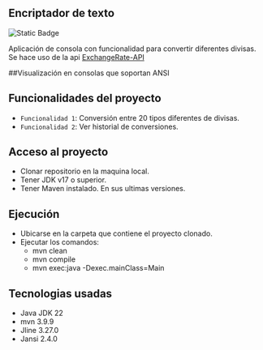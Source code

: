 ## Encriptador de texto

![Static Badge](https://img.shields.io/badge/Estado-completo-blue)

Aplicación de consola con funcionalidad para convertir diferentes divisas. Se hace uso de la api [ExchangeRate-API](https://www.exchangerate-api.com/)

##Visualización en consolas que soportan ANSI

## Funcionalidades del proyecto

- `Funcionalidad 1`: Conversión entre 20 tipos diferentes de divisas.
- `Funcionalidad 2`: Ver historial de conversiones.

## Acceso al proyecto

- Clonar repositorio en la maquina local.
- Tener JDK v17 o superior.
- Tener Maven instalado. En sus ultimas versiones.

## Ejecución

- Ubicarse en la carpeta que contiene el proyecto clonado.
- Ejecutar los comandos:
  - mvn clean
  - mvn compile
  - mvn exec:java -Dexec.mainClass=Main    

## Tecnologias usadas

- Java JDK 22
- mvn 3.9.9
- Jline 3.27.0
- Jansi 2.4.0

